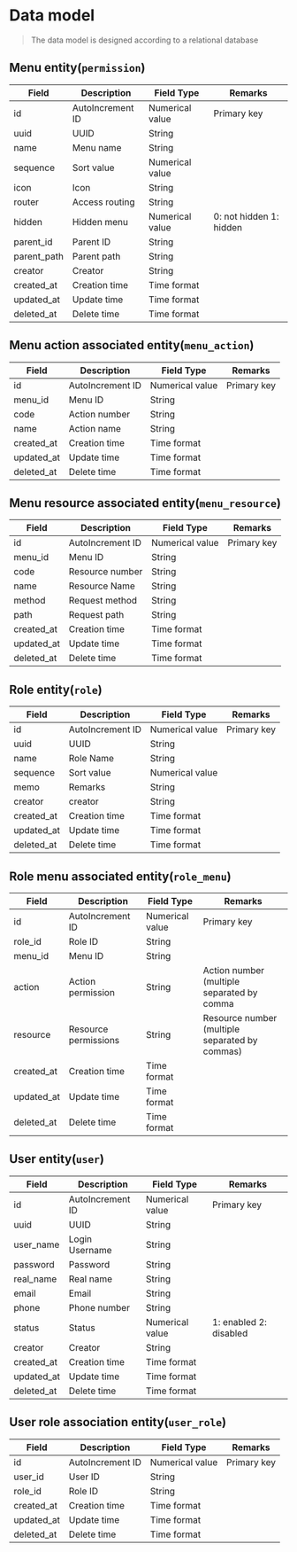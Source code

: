 # Data model

> The data model is designed according to a relational database

## Menu entity(`permission`)

| Field       | Description       | Field Type       | Remarks                 |
| ----------- | ----------------- | ---------------- | ----------------------- |
| id          | AutoIncrement ID  | Numerical value  | Primary key             |
| uuid        | UUID              | String           |                         |
| name        | Menu name         | String           |                         |
| sequence    | Sort value        | Numerical value  |                         |
| icon        | Icon              | String           |                         |
| router      | Access routing    | String           |                         |
| hidden      | Hidden menu       | Numerical value  | 0: not hidden 1: hidden |
| parent_id   | Parent ID         | String           |                         |
| parent_path | Parent path       | String           |                         |
| creator     | Creator           | String           |                         |
| created_at  | Creation time     | Time format      |                         |
| updated_at  | Update time       | Time format      |                         |
| deleted_at  | Delete time       | Time format      |                         |

## Menu action associated entity(`menu_action`)

| Field       | Description        | Field Type      | Remarks         |
| ----------- | ------------------ | --------------- | --------------- |
| id          | AutoIncrement ID   | Numerical value | Primary key     |
| menu_id     | Menu ID            | String          |                 |
| code        | Action number      | String          |                 |
| name        | Action name        | String          |                 |
| created_at  | Creation time      | Time format     |                 |
| updated_at  | Update time        | Time format     |                 |
| deleted_at  | Delete time        | Time format     |                 |

## Menu resource associated entity(`menu_resource`)

| Field       | Description       | Field Type       | Remarks         |
| ----------- | ----------------- | ---------------- | --------------- |
| id          | AutoIncrement ID  | Numerical value  | Primary key     |
| menu_id     | Menu ID           | String           |                 |
| code        | Resource number   | String           |                 |
| name        | Resource Name     | String           |                 |
| method      | Request method    | String           |                 |
| path        | Request path      | String           |                 |
| created_at  | Creation time     | Time format      |                 |
| updated_at  | Update time       | Time format      |                 |
| deleted_at  | Delete time       | Time format      |                 |

## Role entity(`role`)

| Field       | Description       | Field Type       | Remarks         |
| ----------- | ----------------- | ---------------- | --------------- |
| id          | AutoIncrement ID  | Numerical value  | Primary key     |
| uuid        | UUID              | String           |                 |
| name        | Role Name         | String           |                 |
| sequence    | Sort value        | Numerical value  |                 |
| memo        | Remarks           | String           |                 |
| creator     | creator           | String           |                 |
| created_at  | Creation time     | Time format      |                 |
| updated_at  | Update time       | Time format      |                 |
| deleted_at  | Delete time       | Time format      |                 |

## Role menu associated entity(`role_menu`)

| Field       | Description          | Field Type      | Remarks                                        |
| ----------- | -------------------- | --------------- | ---------------------------------------------- |
| id          | AutoIncrement ID     | Numerical value | Primary key                                    |
| role_id     | Role ID              | String          |                                                |
| menu_id     | Menu ID              | String          |                                                |
| action      | Action permission    | String          | Action number (multiple separated by comma     |
| resource    | Resource permissions | String          | Resource number (multiple separated by commas) |
| created_at  | Creation time        | Time format     |                                                |
| updated_at  | Update time          | Time format     |                                                |
| deleted_at  | Delete time          | Time format     |                                                |

## User entity(`user`)

| Field      | Description       | Field Type       | Remarks                |
| ---------- | ----------------- | ---------------- | ---------------------- |
| id         | AutoIncrement ID  | Numerical value  | Primary key            |
| uuid       | UUID              | String           |                        |
| user_name  | Login Username    | String           |                        |
| password   | Password          | String           |                        |
| real_name  | Real name         | String           |                        |
| email      | Email             | String           |                        |
| phone      | Phone number      | String           |                        |
| status     | Status            | Numerical value  | 1: enabled 2: disabled |
| creator    | Creator           | String           |                        |
| created_at | Creation time     | Time format      |                        |
| updated_at | Update time       | Time format      |                        |
| deleted_at | Delete time       | Time format      |                        |

## User role association entity(`user_role`)

| Field      | Description       | Field Type       | Remarks     |
| ---------- | ----------------- | ---------------- | ----------- |
| id         | AutoIncrement ID  | Numerical value  | Primary key |
| user_id    | User ID           | String           |             |
| role_id    | Role ID           | String           |             |
| created_at | Creation time     | Time format      |             |
| updated_at | Update time       | Time format      |             |
| deleted_at | Delete time       | Time format      |             |
